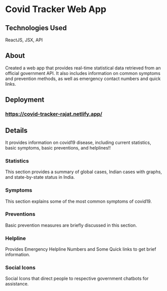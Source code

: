 # Covid Tracker Web App

## Technologies Used

ReactJS, JSX, API

## About

Created a web app that provides real-time statistical data retrieved from an official government API. It also includes information on common symptoms and prevention methods, as well as emergency contact numbers and quick links.

## Deployment

### https://covid-tracker-rajat.netlify.app/

## Details

 It provides information on covid19 disease, including current statistics, basic symptoms, basic preventions, and helplines!!
 
### Statistics

This section provides a summary of global cases, Indian cases with graphs, and state-by-state status in India.

### Symptoms

This section explains some of the most common symptoms of covid19.

### Preventions

Basic prevention measures are briefly discussed in this section.

### Helpline

Provides Emergency Helpline Numbers and Some Quick links to get brief information.

### Social Icons

Social Icons that direct people to respective government chatbots for assistance.

